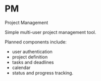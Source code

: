 # PM
Project Management

Simple multi-user project management tool.

Planned components include:
* user authentication
* project definition
* tasks and deadlines
* calendar
* status and progress tracking.
